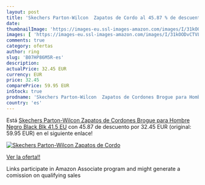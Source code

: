 ```yaml
---
layout: post
title: 'Skechers Parton-Wilcon  Zapatos de Cordo al 45.87 % de descuento'
date: 
thumbnailImage: 'https://images-eu.ssl-images-amazon.com/images/I/31kOODvCTVL._SL200_.jpg'
images: [ 'https://images-eu.ssl-images-amazon.com/images/I/31kOODvCTVL._SL200_.jpg' ]
comments: true
category: ofertas
author: ring
slug: 'B07HP86M5R-es'
description:
actualPrice: 32.45 EUR
currency: EUR
price: 32.45
comparePrice: 59.95 EUR
inStock: true
prodname: 'Skechers Parton-Wilcon  Zapatos de Cordones Brogue para Hombre  Negro  Black Blk   41.5 EU'
country: 'es'
---
```


Está [Skechers Parton-Wilcon  Zapatos de Cordones Brogue para Hombre  Negro  Black Blk   41.5 EU](https://www.amazon.es/dp/B07HP86M5R/?tag=tolees-21) con 45.87 de descuento por 32.45 EUR (original: 59.95 EUR) en el siguiente enlace!

[![Skechers Parton-Wilcon  Zapatos de Cordo](https://images-eu.ssl-images-amazon.com/images/I/31kOODvCTVL._SL200_.jpg)](https://www.amazon.es/dp/B07HP86M5R/?tag=tolees-21)

[Ver la oferta!!](https://www.amazon.es/dp/B07HP86M5R/?tag=tolees-21)

Links participate in Amazon Associate program and might generate a comission on qualifying sales


